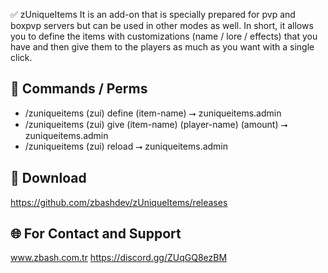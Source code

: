 ✅ zUniqueItems It is an add-on that is specially prepared for pvp and boxpvp servers but can be used in other modes as well. In short, it allows you to define the items with customizations (name / lore / effects) that you have and then give them to the players as much as you want with a single click.

## 🚀 Commands / Perms

- /zuniqueitems (zui) define (item-name) ⭢ zuniqueitems.admin
- /zuniqueitems (zui) give (item-name) (player-name) (amount) ⭢ zuniqueitems.admin
- /zuniqueitems (zui) reload ⭢ zuniqueitems.admin

## 📁 Download 

https://github.com/zbashdev/zUniqueItems/releases

## 🌐 For Contact and Support

www.zbash.com.tr
https://discord.gg/ZUqGQ8ezBM







